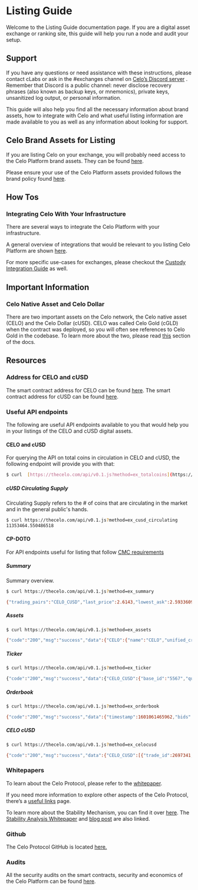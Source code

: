 # Listing Guide
Welcome to the Listing Guide documentation page. If you are a digital asset exchange or ranking site, this guide will help you run a node and audit your setup. 

## Support
If you have any questions or need assistance with these instructions, please contact cLabs or ask in the #exchanges channel on [Celo’s Discord server](https://chat.celo.org/) . Remember that Discord is a public channel: never disclose recovery phrases (also known as backup keys, or mnemonics), private keys, unsanitized log output, or personal information.

This guide will also help you find all the necessary information about brand assets, how to integrate with Celo and what useful listing information are made available to you as well as any information about looking for support.

## Celo Brand Assets for Listing
If you are listing Celo on your exchange, you will probably need access to the Celo Platform brand assets. They can be found [here](https://celo.org/experience/brand#overview).  

Please ensure your use of the Celo Platform assets provided follows the brand policy found [here](https://celo.org/brand-policy).

## How Tos
### Integrating Celo With Your Infrastructure
There are several ways to integrate the Celo Platform with your infrastructure.

A general overview of integrations that would be relevant to you listing Celo Platform are shown [here](https://docs.celo.org/developer-guide/overview/integrations/general).

For more specific use-cases for exchanges, please checkout the [Custody Integration Guide](https://docs.celo.org/developer-guide/overview/integrations/custody) as well.

## Important Information
### Celo Native Asset and Celo Dollar

There are two important assets on the Celo network, the Celo native asset (CELO) and the Celo Dollar (cUSD). CELO was called Celo Gold (cGLD) when the contract was deployed, so you will often see references to Celo Gold in the codebase. To learn more about the two, please read [this](https://docs.celo.org/developer-guide/overview/celo-for-eth-devs#the-celo-native-asset-and-the-celo-dollar) section of the docs.

## Resources
### Address for CELO and cUSD
The smart contract address for CELO can be found [here](https://explorer.celo.org/address/0x471ece3750da237f93b8e339c536989b8978a438/transactions).
The smart contract address for cUSD can be found [here](https://explorer.celo.org/address/0x765de816845861e75a25fca122bb6898b8b1282a/transactions).


### Useful API endpoints
The following are useful API endpoints available to you that would help you in your listings of the CELO and cUSD digital assets.

#### CELO and cUSD
For querying the API on total coins in circulation in CELO and cUSD, the following endpoint will provide you with that:
```sh
$ curl  [https://thecelo.com/api/v0.1.js?method=ex_totalcoins](https://thecelo.com/api/v0.1.js?method=ex_totalcoins) {"code":"200","msg":"success","data":{"CELO":608485841.9959723,"cUSD":10250632.56099673}}
```

##### cUSD Circulating Supply
Circulating Supply refers to the # of coins that are circulating in the market and in the general public's hands.
```sh
$ curl https://thecelo.com/api/v0.1.js?method=ex_cusd_circulating
11353464.550486518
```

#### CP-DOTO 

For API endpoints useful for listing that follow [CMC requirements](https://docs.google.com/document/d/1S4urpzUnO2t7DmS_1dc4EL4tgnnbTObPYXvDeBnukCg/edit#)

##### Summary
Summary overview.

```sh 
$ curl https://thecelo.com/api/v0.1.js?method=ex_summary

{"trading_pairs":"CELO_CUSD","last_price":2.6143,"lowest_ask":2.5933609958506225,"highest_bid":2.5676,"base_volume":37524.32000000003,"quote_volume":14714.520000000002,"price_change_percent_24h":3.7027120070382127,"highest_price_24h":2.649,"lowest_price_24h":2.4787}}
```

##### Assets

```sh
$ curl https://thecelo.com/api/v0.1.js?method=ex_assets

{"code":"200","msg":"success","data":{"CELO":{"name":"CELO","unified_cryptoasset_id":"5567","can_withdraw":"true","can_deposit":"true","min_withdraw":"0.000000000000000001","max_withdraw":"0.000000000000000001","maker_fee":"0.00","taker_fee":"0.005"},"CUSD":{"name":"Celo Dollars","unified_cryptoasset_id":"825","can_withdraw":"true","can_deposit":"true","min_withdraw":"0.000000000000000001","max_withdraw":"0.000000000000000001","maker_fee":"0.00","taker_fee":"0.005"}}}
```

##### Ticker

```sh
$ curl https://thecelo.com/api/v0.1.js?method=ex_ticker

{"code":"200","msg":"success","data":{"CELO_CUSD":{"base_id":"5567","quote_id":"825","last_price":2.6124,"quote_volume":14789.520000000002,"base_volume":37720.30000000003,"isFrozen":"0"}}}
```

##### Orderbook

```sh
$ curl https://thecelo.com/api/v0.1.js?method=ex_orderbook

{"code":"200","msg":"success","data":{"timestamp":1601061465962,"bids":[["2.5964","100"]],"asks":[["2.622606871230003","100"]]}}
```

##### CELO cUSD
```sh 
$ curl https://thecelo.com/api/v0.1.js?method=ex_celocusd

{"code":"200","msg":"success","data":{"CELO_CUSD":[{"trade_id":2697341,"timestamp":1601061491,"price":0.38238291620515147,"quote_volume":25,"base_volume":65.37948987916423,"type":"Sell"},{"trade_id":2697336,"timestamp":1601061466,"price":0.382293821845672,"quote_volume":25,"base_volume":65.39472670341044,"type":"Sell"}]}}
```

### Whitepapers
To learn about the Celo Protocol, please refer to the [whitepaper](https://celo.org/papers/Celo_A_Multi_Asset_Cryptographic_Protocol_for_Decentralized_Social_Payments.pdf).

If you need more information to explore other aspects of the Celo Protocol, there’s a [useful links](https://docs.celo.org/#useful-links) page.

To learn more about the Stability Mechanism, you can find it over [here](https://docs.celo.org/celo-codebase/protocol/stability). 
The [Stability Analysis Whitepaper](https://celo.org/papers/Celo_Stability_Analysis.pdf) and [blog post](https://medium.com/celohq/a-look-at-the-celo-stability-analysis-white-paper-part-1-23edd5ef8b5) are also linked.

### Github
The Celo Protocol GitHub is located [here.](https://github.com/celo-org/)

### Audits
All the security audits on the smart contracts, security and economics of the Celo Platform can be found [here](https://celo.org/audits).

